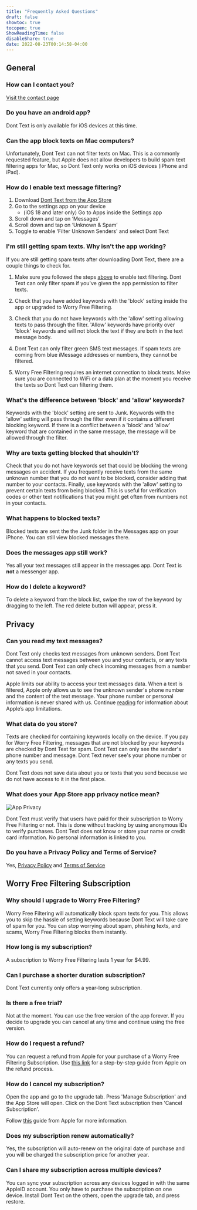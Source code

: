 ```yaml
---
title: "Frequently Asked Questions"
draft: false
showtoc: true
tocopen: true
ShowReadingTime: false
disableShare: true
date: 2022-08-23T00:14:58-04:00
---
```

## General

### How can I contact you?

[Visit the contact page](/contact)

### Do you have an android app?

Dont Text is only available for iOS devices at this time.

### Can the app block texts on Mac computers?

Unfortunately, Dont Text can not filter texts on Mac. This is a commonly requested feature, but Apple does not allow developers to build spam text filtering apps for Mac, so Dont Text only works on iOS devices (iPhone and iPad).

### How do I enable text message filtering?

1.  Download [Dont Text from the App Store](https://apps.apple.com/us/app/dont-text/id1540836811)
2.  Go to the settings app on your device
    * (iOS 18 and later only) Go to Apps inside the Settings app
3.  Scroll down and tap on ‘Messages’
4.  Scroll down and tap on ‘Unknown & Spam’
5.  Toggle to enable ‘Filter Unknown Senders' and select Dont Text

### I'm still getting spam texts. Why isn't the app working?

If you are still getting spam texts after downloading Dont Text, there are a couple things to check for.

1. Make sure you followed the steps [above](#how-do-i-enable-text-message-filtering) to enable text filtering. Dont Text can only filter spam if you've given the app permission to filter texts.

2. Check that you have added keywords with the 'block' setting inside the app or upgraded to Worry Free Filtering.

3. Check that you do not have keywords with the 'allow' setting allowing texts to pass through the filter. 'Allow' keywords have priority over 'block' keywords and will not block the text if they are both in the text message body.

4. Dont Text can only filter green SMS text messages. If spam texts are coming from blue iMessage addresses or numbers, they cannot be filtered.

5. Worry Free Filtering requires an internet connection to block texts. Make sure you are connected to WiFi or a data plan at the moment you receive the texts so Dont Text can filtering them.


### What's the difference between 'block' and 'allow' keywords?

Keywords with the 'block' setting are sent to Junk. Keywords with the 'allow' setting will pass through the filter even if it contains a different blocking keyword. If there is a conflict between a 'block' and 'allow' keyword that are contained in the same message, the message will be allowed through the filter.

### Why are texts getting blocked that shouldn't?

Check that you do not have keywords set that could be blocking the wrong messages on accident. If you frequently receive texts from the same unknown number that you do not want to be blocked, consider adding that number to your contacts. Finally, use keywords with the 'allow' setting to prevent certain texts from being blocked. This is useful for verification codes or other text notifications that you might get often from numbers not in your contacts.

### What happens to blocked texts?

Blocked texts are sent the the Junk folder in the Messages app on your iPhone. You can still view blocked messages there.


### Does the messages app still work?

Yes all your text messages still appear in the messages app. Dont Text is **not** a messenger app.

### How do I delete a keyword?

To delete a keyword from the block list, swipe the row of the keyword by dragging to the left. The red delete button will appear, press it.

## Privacy

### Can you read my text messages?

Dont Text only checks text messages from unknown senders. Dont Text cannot access text messages between you and your contacts, or any texts that you send. Dont Text can only check incoming messages from a number not saved in your contacts.

Apple limits our ability to access your text messages data. When a text is filtered, Apple only allows us to see the unknown sender's phone number and the content of the text message. Your phone number or personal information is never shared with us. Continue [reading](https://www.apple.com/legal/privacy/data/en/sms-filtering/) for information about Apple’s app limitations.

### What data do you store?

Texts are checked for containing keywords locally on the device. If you pay for Worry Free Filtering, messages that are not blocked by your keywords are checked by Dont Text for spam. Dont Text can only see the sender's phone number and message. Dont Text never see's your phone number or any texts you send.

Dont Text does not save data about you or texts that you send because we do not have access to it in the first place.

### What does your App Store app privacy notice mean?
![App Privacy](/assets/images/appPrivacy.PNG#center "App Privacy")

Dont Text must verify that users have paid for their subscription to Worry Free Filtering or not. This is done without tracking by using anonymous IDs to verify purchases. Dont Text does not know or store your name or credit card information. No personal information is linked to you.

### Do you have a Privacy Policy and Terms of Service?

Yes, [Privacy Policy](/privacy) and [Terms of Service](/tos)

## Worry Free Filtering Subscription

### Why should I upgrade to Worry Free Filtering?

Worry Free Filtering will automatically block spam texts for you. This allows you to skip the hassle of setting keywords because Dont Text will take care of spam for you. You can stop worrying about spam, phishing texts, and scams, Worry Free Filtering blocks them instantly.

### How long is my subscription?

A subscription to Worry Free Filtering lasts 1 year for $4.99.

### Can I purchase a shorter duration subscription?

Dont Text currently only offers a year-long subscription.

### Is there a free trial?

Not at the moment. You can use the free version of the app forever. If you decide to upgrade you can cancel at any time and continue using the free version.

### How do I request a refund?

You can request a refund from Apple for your purchase of a Worry Free Filtering Subscription. Use [this link](https://support.apple.com/en-us/HT204084) for a step-by-step guide from Apple on the refund process.

### How do I cancel my subscription?

Open the app and go to the upgrade tab. Press 'Manage Subscription' and the App Store will open. Click on the Dont Text subscription then 'Cancel Subscription'.

Follow [this](https://support.apple.com/guide/iphone/manage-purchases-subscriptions-settings-iph3dfd91de/ios) guide from Apple for more information.

### Does my subscription renew automatically?

Yes, the subscription will auto-renew on the original date of purchase and you will be charged the subscription price for another year.

### Can I share my subscription across multiple devices?

You can sync your subscription across any devices logged in with the same AppleID account. You only have to purchase the subscription on one device. Install Dont Text on the others, open the upgrade tab, and press restore. 
